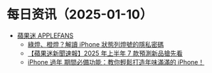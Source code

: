 ﻿# 每日资讯（2025-01-10）

- [蘋果迷 APPLEFANS](https://applefans.today/feed/)
  - [綠燈、橙燈？解讀 iPhone 狀態列燈號的隱私密碼](https://applefans.today/2025-about-indicators-in-your-iphone-status-bar/)
  - [【蘋果迷新聞速報】2025 年上半年 7 款預測新品搶先看](https://applefans.today/2025-01-apple-new-products-rumors/)
  - [iPhone 過年 期間必備功能：教你輕鬆打造年味滿滿的 iPhone！](https://applefans.today/2025-01-iphone-cny-good-features/)
